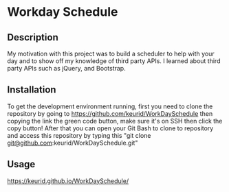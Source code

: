 # Workday Schedule

## Description

My motivation with this project was to build a scheduler to help with your day and to show off my knowledge of third party APIs.
I learned about third party APIs such as jQuery, and Bootstrap.

## Installation

To get the development environment running, first you need to clone the repository by going to 
https://github.com/keurid/WorkDaySchedule
then copying the link the green code button, make sure it's on SSH then click the copy button!
After that you can open your Git Bash to clone to repository and access this repository by typing this "git clone git@github.com:keurid/WorkDaySchedule.git"

## Usage

https://keurid.github.io/WorkDaySchedule/